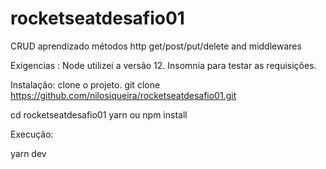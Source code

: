 # rocketseatdesafio01
CRUD aprendizado métodos http get/post/put/delete and middlewares

Exigencias : 
Node utilizei a versão 12.
Insomnia para testar as requisições.

Instalação:
clone o projeto.
git clone https://github.com/nilosiqueira/rocketseatdesafio01.git

cd rocketseatdesafio01
yarn ou npm install

Execução:

yarn dev 

